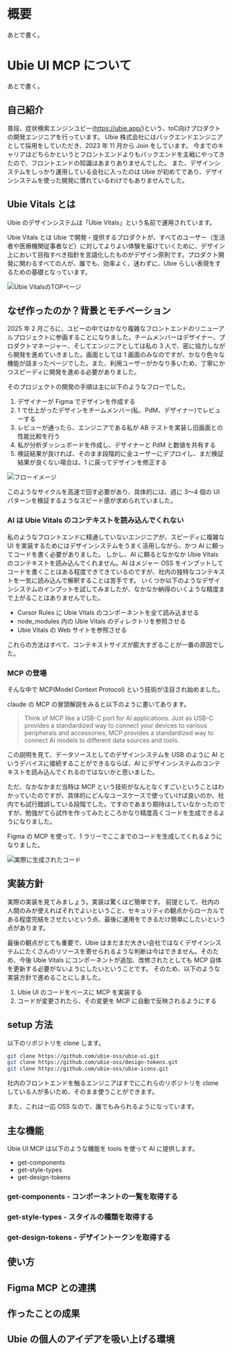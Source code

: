 # 概要

あとで書く。

# Ubie UI MCP について

あとで書く。

## 自己紹介

普段、症状検索エンジンユビー(https://ubie.app/)という、toC向けプロダクトの開発エンジニアを行っています。
Ubie 株式会社にはバックエンドエンジニアとして採用をしていただき、2023 年 11 月から Join をしています。
今までのキャリアはどちらかというとフロントエンドよりもバックエンドを主戦にやってきたので、フロントエンドの知識はあまりありませんでした。
また、デザインシステムをしっかり運用している会社に入ったのは Ubie が初めてであり、デザインシステムを使った開発に慣れているわけでもありませんでした。

## Ubie Vitals とは

Ubie のデザインシステムは「Ubie Vitals」という名前で運用されています。

Ubie Vitals とは Ubie で開発・提供するプロダクトが、すべてのユーザー（生活者や医療機関従事者など）に対してよりよい体験を届けていくために、デザイン上において目指すべき指針を言語化したものがデザイン原則です。プロダクト開発に関わるすべての人が、誰でも、効率よく、迷わずに、Ubie らしい表現をするための基礎となっています。

![Ubie VitalsのTOPページ](./image/image_1.png)

## なぜ作ったのか？背景とモチベーション

2025 年 2 月ごろに、ユビーの中ではかなり複雑なフロントエンドのリニューアルプロジェクトに参画することになりました。チームメンバーはデザイナー、プロダクトマネージャー、そしてエンジニアとしては私の 3 人で、密に協力しながら開発を進めていきました。画面としては 1 画面のみなのですが、かなり色々な機能が詰まったページでした。また、利用ユーザーがかなり多いため、丁寧にかつスピーディに開発を進める必要がありました。

そのプロジェクトの開発の手順は主に以下のようなフローでした。

1. デザイナーが Figma でデザインを作成する
2. 1 で仕上がったデザインをチームメンバー(私、PdM、デザイナー)でレビューする
3. レビューが通ったら、エンジニアである私が AB テストを実装し旧画面との性能比較を行う
4. 私が分析ダッシュボードを作成し、デザイナーと PdM と数値を共有する
5. 検証結果が良ければ、そのまま段階的に全ユーザーにデプロイし、まだ検証結果が良くない場合は、1 に戻ってデザインを修正する

![フローイメージ](./image/image_2.png)

このようなサイクルを高速で回す必要があり、具体的には、週に 3〜4 個の UI パターンを検証するようなスピード感が求められていました。

### AI は Ubie Vitals のコンテキストを読み込んでくれない

私のようなフロントエンドに精通していないエンジニアが、スピーディに複雑な UI を実装するためにはデザインシステムをうまく活用しながら、かつ AI に頼ってコードを書く必要がありました。
しかし、AI に頼るとなかなか Ubie Vitals のコンテキストを読み込んでくれません。AI はメジャー OSS をインプットしてコードを書くことはある程度できてきているのですが、社内の独特なコンテキストを一気に読み込んで解釈することは苦手です。
いくつか以下のようなデザインシステムのインプットを試してみましたが、なかなか納得のいくような精度まで上がることはありませんでした。

- Cursor Rules に Ubie Vitals のコンポーネントを全て読み込ませる
- node_modules 内の Ubie Vitals のディレクトリを参照させる
- Ubie Vitals の Web サイトを参照させる

これらの方法はすべて、コンテキストサイズが膨大すぎることが一番の原因でした。

### MCP の登場

そんな中で MCP(Model Context Protocol) という技術が注目され始めました。

claude の MCP の冒頭解説をみると以下のように書いてあります。

> Think of MCP like a USB-C port for AI applications. Just as USB-C provides a standardized way to connect your devices to various peripherals and accessories, MCP provides a standardized way to connect AI models to different data sources and tools.

この説明を見て、データソースとしてのデザインシステムを USB のように AI というデバイスに接続することができるならば、AI にデザインシステムのコンテキストを読み込んでくれるのではないかと思いました。

ただ、なかなかまだ当時は MCP という技術がなんとなくすごいということはわかっていたのですが、具体的にどんなユースケースで使っていけば良いのか、社内でも試行錯誤している段階でした。ですのであまり期待はしていなかったのですが、勉強がてら試作を作ってみたところかなり精度高くコードを生成できるようになりました。

Figma の MCP を使って、1 ラリーでここまでのコードを生成してくれるようになりました。

![実際に生成されたコード](./image/image_3.png)

## 実装方針

実際の実装を見てみましょう。実装は驚くほど簡単です。
前提として、社内の人間のみが使えればそれでよいということ、セキュリティの観点からローカルである程度完結をさせたいという点、最後に運用をできるだけ簡単にしたいという点があります。

最後の観点がとても重要で、Ubie はまだまだ大きい会社ではなくデザインシステムにたくさんのリソースを寄せられるような判断は今はできません。そのため、今後 Ubie Vitals にコンポーネントが追加、改修されたとしても MCP 自体を更新する必要がないようにしたいということです。
そのため、以下のような実装方針で進めることにしました。

1.  Ubie UI のコードをベースに MCP を実装する
2.  コードが変更されたら、その変更を MCP に自動で反映されるようにする

## setup 方法

以下のリポジトリを clone します。

```bash
git clone https://github.com/ubie-oss/ubie-ui.git
git clone https://github.com/ubie-oss/design-tokens.git
git clone https://github.com/ubie-oss/ubie-icons.git
```

社内のフロントエンドを触るエンジニアはすでにこれらのリポジトリを clone している人が多いため、そのまま使うことができます。

また、これは一応 OSS なので、誰でもみられるようになっています。

## 主な機能

Ubie UI MCP は以下のような機能を tools を使って AI に提供します。

- get-components
- get-style-types
- get-design-tokens

### get-components - コンポーネントの一覧を取得する

### get-style-types - スタイルの種類を取得する

### get-design-tokens - デザイントークンを取得する

## 使い方

## Figma MCP との連携

## 作ったことの成果

## Ubie の個人のアイデアを吸い上げる環境
